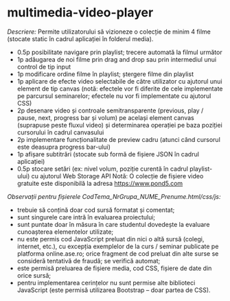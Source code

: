 # multimedia-video-player

*Descriere:* Permite utilizatorului să vizioneze o colecție de minim 4 filme (stocate static în cadrul aplicației în folderul
media).
* 0.5p posibilitate navigare prin playlist; trecere automată la filmul următor
* 1p adăugarea de noi filme prin drag and drop sau prin intermediul unui control de tip input
* 1p modificare ordine filme în playlist; ștergere filme din playlist
* 1p aplicare de efecte video selectabile de către utilizator cu ajutorul unui element de tip canvas (notă: efectele vor fi
diferite de cele implementate pe parcursul seminarelor; efectele nu vor fi implementate cu ajutorul CSS)
* 2p desenare video și controale semitransparente (previous, play / pause, next, progress bar și volum) pe același
element canvas (suprapuse peste fluxul video) și determinarea operației pe baza poziției cursorului în cadrul canvasului
* 2p implementare funcționalitate de preview cadru (atunci când cursorul este deasupra progress bar-ului)
* 1p afișare subtitrări (stocate sub formă de fișiere JSON în cadrul aplicației)
* 0.5p stocare setări (ex: nivel volum, poziție curentă în cadrul playlist-ului) cu ajutorul Web Storage API
Notă: O colecție de fișiere video gratuite este disponibilă la adresa https://www.pond5.com

*Observații pentru fișierele CodTema_NrGrupa_NUME_Prenume.html/css/js:*
* trebuie să conțină doar cod sursă formatat și comentat;
* sunt singurele care intră în evaluarea proiectului;
* sunt puntate doar în măsura în care studentul dovedește la evaluare cunoașterea elementelor utilizate;
* nu este permis cod JavaScript preluat din nici o altă sursă (colegi, internet, etc.), cu excepția exemplelor de la
curs / seminar publicate pe platforma online.ase.ro; orice fragment de cod preluat din alte surse se
consideră tentativă de fraudă; se verifică automat;
* este permisă preluarea de fișiere media, cod CSS, fișiere de date din orice sursă;
* pentru implementarea cerințelor nu sunt permise alte biblioteci JavaScript (este permisă utilizarea Bootstrap
– doar partea de CSS). 
